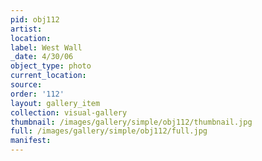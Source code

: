```yaml
---
pid: obj112
artist: 
location: 
label: West Wall
_date: 4/30/06
object_type: photo
current_location: 
source: 
order: '112'
layout: gallery_item
collection: visual-gallery
thumbnail: /images/gallery/simple/obj112/thumbnail.jpg
full: /images/gallery/simple/obj112/full.jpg
manifest: 
---
```


